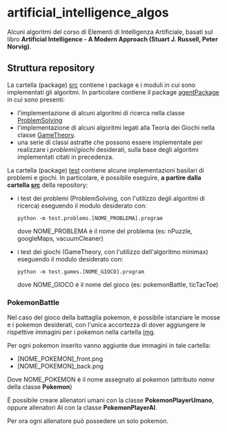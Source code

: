 # artificial_intelligence_algos

Alcuni algoritmi del corso di Elementi di Intelligenza Artificiale, basati sul libro **Artificial Intelligence - A Modern Approach (Stuart J. Russell, Peter Norvig)**.

## Struttura repository
La cartella (package) [src](./src) contiene i package e i moduli in cui sono implementati gli algoritmi. In particolare contiene il package [agentPackage](./src/agentPackage/) in cui sono presenti:
- l'implementazione di alcuni algoritmi di ricerca nella classe [ProblemSolving](./src/agentPackage/taskSolvers/problemSolving.py)
- l'implementazione di alcuni algoritmi legati alla Teoria dei Giochi nella classe [GameTheory](./src/agentPackage/taskSolvers/gameTheory.py).
- una serie di classi astratte che possono essere implementate per realizzare i *problemi*/*giochi* desiderati, sulla base degli algoritmi implementati citati in precedenza.

La cartella (package) [test](./src/test) contiene alcune implementazioni basilari di problemi e giochi.
In particolare, è possibile eseguire, **a partire dalla cartella [src](./src)** della repository:
- i test dei problemi (ProblemSolving, con l'utilizzo degli algoritmi di ricerca) eseguendo il modulo desiderato con:
    
    ```
    python -m test.problems.[NOME_PROBLEMA].program
    ```
    
    dove NOME_PROBLEMA è il nome del problema (es: nPuzzle, googleMaps, vacuumCleaner)
- i test dei giochi (GameTheory, con l'utilizzo dell'algoritmo minimax) eseguendo il modulo desiderato con:
    
    ```
    python -m test.games.[NOME_GIOCO].program
    ```
    
    dove NOME_GIOCO è il nome del gioco (es: pokemonBattle, ticTacToe)

### PokemonBattle
Nel caso del gioco della battaglia pokemon, è possibile istanziare le mosse e i pokemon desiderati, con l'unica accortezza di dover aggiungere le rispettive immagini per i pokemon nella cartella [img](./src/test/games/pokemonBattle/img).

Per ogni pokemon inserito vanno aggiunte due immagini in tale cartella:
- [NOME_POKEMON]_front.png
- [NOME_POKEMON]_back.png

Dove NOME_POKEMON è il nome assegnato al pokemon (attributo *name* della classe **Pokemon**)

È possibile creare allenatori umani con la classe **PokemonPlayerUmano**, oppure allenatori AI con la classe **PokemonPlayerAI**.

Per ora ogni allenatore può possedere un solo pokemon.
